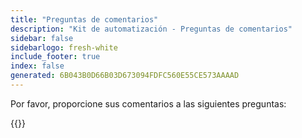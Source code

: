 ```yaml
---
title: "Preguntas de comentarios"
description: "Kit de automatización - Preguntas de comentarios"
sidebar: false
sidebarlogo: fresh-white
include_footer: true
index: false
generated: 6B043B0D66B03D673094FDFC560E55CE573AAAAD
---
```


Por favor, proporcione sus comentarios a las siguientes preguntas:

{{<questions name="/content/es/feedback.json" completed="Gracias por completar las preguntas" shownavigationbuttons="false" locale="es">}}
